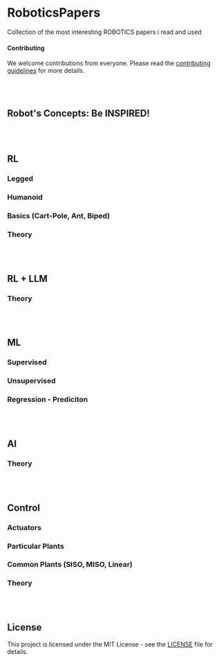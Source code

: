 # RoboticsPapers
Collection of the most interesting ROBOTICS papers i read and used 

#### Contributing
We welcome contributions from everyone. Please read the [contributing guidelines](contributing.md) for more details.

 <!--       Instructions for Contribuitors
   here we will just list and link interesting (Mid-High level) of easy understanding papers, 
   
   the linked paper MUST HAVE: CODE or VIDEOS or WEBSITE or GitHub Repo ... 
   
   for each one it will be good to have a short/quick description 
   ( https://chatgpt.com/ -- 4o is the way to go;  prompt: "plese resume it with details in 200 words: PAPER.Link" )

   to start we can just write everything here, lateron include multiple .md , one for each topic, is Recommended !!

   Thanks.
   Pit
 !-->
<br></br>
## Robot's Concepts: Be INSPIRED!

<br></br>
## RL
### Legged

### Humanoid

### Basics (Cart-Pole, Ant, Biped)

### Theory

<br></br>
## RL + LLM

### Theory

<br></br>
## ML
### Supervised

### Unsupervised

### Regression - Prediciton

<br></br>
## AI

### Theory

<br></br>
## Control
### Actuators

### Particular Plants

### Common Plants (SISO, MISO, Linear)

### Theory

<br></br>
## License

This project is licensed under the MIT License - see the [LICENSE](LICENSE) file for details.
